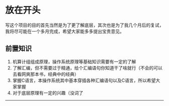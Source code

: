# 放在开头
写这个项目的目的首先当然是为了更了解底层，其次也是为了我几个月后的复试，我将尽可能在一个多月完成，希望大家能多多提出宝贵意见。
## 前置知识
1. 机算计组组成原理，操作系统原理等基础知识需要有一定的了解
2. 了解汇编，但不需要过于精通，给个汇编语句你知道干了啥就行（不会的可以去看网爽那本书，经典中的经典）
3. 掌握C语言，本操作系统其中基本穿插各种汇编语句以及C语言，所以希望大家掌握
4. 对于底层原理有一定的兴趣（没词了

---
